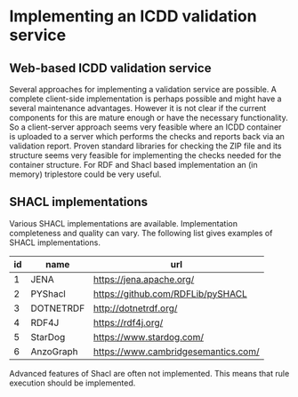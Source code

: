 # Implementing an ICDD validation service

## Web-based ICDD validation service
Several approaches for implementing a validation service are possible. A complete client-side implementation is perhaps possible and might have a several maintenance advantages. However it is not clear if the current components for this are mature enough or have the necessary functionality. So a client-server approach seems very feasible where an ICDD container is uploaded to a server which performs the checks and reports back via an validation report. Proven standard libraries for checking the ZIP file and its structure seems very feasible for implementing the checks needed for the container structure. For RDF and Shacl based implementation an (in memory) triplestore could be very useful. 



## SHACL implementations
Various SHACL implementations are available. Implementation completeness and quality can vary. The following list gives examples of SHACL implementations.

id   | name   |url   |
--- | --- | ---
1|JENA|https://jena.apache.org/
2|PYShacl| https://github.com/RDFLib/pySHACL
3|DOTNETRDF|http://dotnetrdf.org/
4|RDF4J|https://rdf4j.org/
5|StarDog| https://www.stardog.com/
6|AnzoGraph|https://www.cambridgesemantics.com/


Advanced features of Shacl are often not implemented. This means that rule execution should be implemented. 



